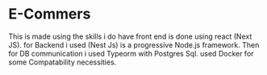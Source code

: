 # E-Commers

This is made using the skills i do have front end is done using react (Next JS).
for Backend i used (Nest Js)  is a progressive Node.js framework.
Then for DB communication i used Typeorm with Postgres Sql. 
used Docker for some Compatability necessities. 
